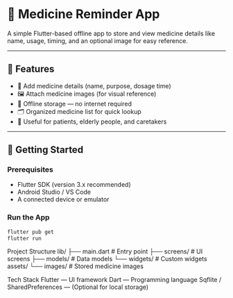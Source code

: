 # 💊 Medicine Reminder App

A simple Flutter-based offline app to store and view medicine details like name, usage, timing, and an optional image for easy reference.

---

## 📱 Features

- 📝 Add medicine details (name, purpose, dosage time)
- 🖼️ Attach medicine images (for visual reference)
- 📂 Offline storage — no internet required
- 🗂️ Organized medicine list for quick lookup
- 🧠 Useful for patients, elderly people, and caretakers

---

## 🚀 Getting Started

### Prerequisites

- Flutter SDK (version 3.x recommended)
- Android Studio / VS Code
- A connected device or emulator

### Run the App

```bash
flutter pub get
flutter run
```
Project Structure
lib/
 ├── main.dart             # Entry point
 ├── screens/              # UI screens
 ├── models/               # Data models
 └── widgets/              # Custom widgets
assets/
 └── images/               # Stored medicine images

Tech Stack
Flutter — UI framework
Dart — Programming language
Sqflite / SharedPreferences — (Optional for local storage)

